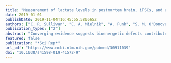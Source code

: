```yaml
---
title: "Measurement of lactate levels in postmortem brain, iPSCs, and animal models of schizophrenia"
date: 2019-01-01
publishDate: 2019-11-04T16:45:55.580565Z
authors: ["C. R. Sullivan", "C. A. Mielnik", "A. Funk", "S. M. O'Donovan", "E. Bentea", "M. Pletnikov", "A. J. Ramsey", "Z. Wen", "L. M. Rowland", "R. E. McCullumsmith"]
publication_types: ["2"]
abstract: "Converging evidence suggests bioenergetic defects contribute to the pathophysiology of schizophrenia and may underlie cognitive dysfunction. The transport and metabolism of lactate energetically couples astrocytes and neurons and supports brain bioenergetics. We examined the concentration of lactate in postmortem brain (dorsolateral prefrontal cortex) in subjects with schizophrenia, in two animal models of schizophrenia, the GluN1 knockdown mouse model and mutant disrupted in schizophrenia 1 (DISC1) mouse model, as well as inducible pluripotent stem cells (iPSCs) from a schizophrenia subject with the DISC1 mutation. We found increased lactate in the dorsolateral prefrontal cortex (p = 0.043, n = 16/group) in schizophrenia, as well as in frontal cortical neurons differentiated from a subject with schizophrenia with the DISC1 mutation (p = 0.032). We also found a decrease in lactate in mice with induced expression of mutant human DISC1 specifically in astrocytes (p = 0.049). These results build upon the body of evidence supporting bioenergetic dysfunction in schizophrenia, and suggests changes in lactate are a key feature of this often devastating severe mental illness."
featured: false
publication: "*Sci Rep*"
url_pdf: "https://www.ncbi.nlm.nih.gov/pubmed/30911039"
doi: "10.1038/s41598-019-41572-9"
---
```


